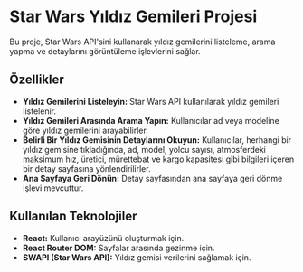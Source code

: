 # Star Wars Yıldız Gemileri Projesi

Bu proje, Star Wars API'sini kullanarak yıldız gemilerini listeleme, arama yapma ve detaylarını görüntüleme işlevlerini sağlar.


## Özellikler

- **Yıldız Gemilerini Listeleyin:** Star Wars API kullanılarak yıldız gemileri listelenir.
- **Yıldız Gemileri Arasında Arama Yapın:** Kullanıcılar ad veya modeline göre yıldız gemilerini arayabilirler.
- **Belirli Bir Yıldız Gemisinin Detaylarını Okuyun:** Kullanıcılar, herhangi bir yıldız gemisine tıkladığında, ad, model, yolcu sayısı, atmosferdeki maksimum hız, üretici, mürettebat ve kargo kapasitesi gibi bilgileri içeren bir detay sayfasına yönlendirilirler.
- **Ana Sayfaya Geri Dönün:** Detay sayfasından ana sayfaya geri dönme işlevi mevcuttur.

## Kullanılan Teknolojiler

- **React:** Kullanıcı arayüzünü oluşturmak için.
- **React Router DOM:** Sayfalar arasında gezinme için.
- **SWAPI (Star Wars API):** Yıldız gemisi verilerini sağlamak için.
